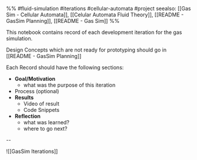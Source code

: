 %%
#fluid-simulation #iterations #cellular-automata #project 
seealso: [[Gas Sim - Cellular Automata]], [[Celular Automata Fluid Theory]], [[README - GasSim Planning]], [[README - Gas Sim]]
%%


This notebook contains record of each development iteration for the gas simulation.

Design Concepts which are not ready for prototyping should go in [[README - GasSim Planning]]


Each Record should have the following sections:
- **Goal/Motivation**
	- what was the purpose of this iteration
- Process (optional)
- **Results**
	- Video of result
	- Code Snippets
- **Reflection**
	- what was learned?
	- where to go next?



--

![[GasSim Iterations]]
